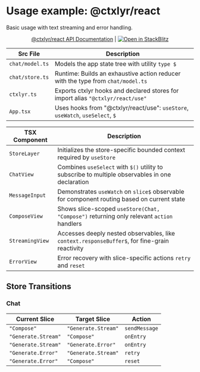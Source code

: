 # Usage example: @ctxlyr/react

Basic usage with text streaming and error handling.

<div align="center">

[@ctxlyr/react API Documentation](https://github.com/ctxlyr/react?tab=readme-ov-file#-usage) | [![Open in StackBlitz](https://developer.stackblitz.com/img/open_in_stackblitz.svg)](https://stackblitz.com/~/github.com/knweng/examples-ctxlyr-react)

</div>

| Src File        | Description                                                                     |
| --------------- | ------------------------------------------------------------------------------- |
| `chat/model.ts` | Models the app state tree with utility `type $`                                 |
| `chat/store.ts` | Runtime: Builds an exhaustive action reducer with the type from `chat/model.ts` |
| `ctxlyr.ts`     | Exports ctxlyr hooks and declared stores for import alias `"@ctxlyr/react/use"` |
| `App.tsx`       | Uses hooks from "@ctxlyr/react/use": `useStore`, `useWatch`, `useSelect`, `$`   |

| TSX Component   | Description                                                                                     |
| --------------- | ----------------------------------------------------------------------------------------------- |
| `StoreLayer`    | Initializes the store-specific bounded context required by `useStore`                           |
| `ChatView`      | Combines `useSelect` with `$()` utility to subscribe to multiple observables in one declaration |
| `MessageInput`  | Demonstrates `useWatch` on `slice$` observable for component routing based on current state     |
| `ComposeView`   | Shows slice-scoped `useStore(Chat, "Compose")` returning only relevant `action` handlers        |
| `StreamingView` | Accesses deeply nested observables, like `context.responseBuffer$`, for fine-grain reactivity   |
| `ErrorView`     | Error recovery with slice-specific actions `retry` and `reset`                                  |

## Store Transitions

### Chat

| Current Slice       | Target Slice        | Action        |
| ------------------- | ------------------- | ------------- |
| `"Compose"`         | `"Generate.Stream"` | `sendMessage` |
| `"Generate.Stream"` | `"Compose"`         | `onEntry`     |
| `"Generate.Stream"` | `"Generate.Error"`  | `onEntry`     |
| `"Generate.Error"`  | `"Generate.Stream"` | `retry`       |
| `"Generate.Error"`  | `"Compose"`         | `reset`       |
